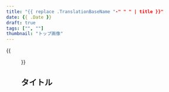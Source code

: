 ```yaml
---
title: "{{ replace .TranslationBaseName "-" " " | title }}"
date: {{ .Date }}
draft: true
tags: ["", ""]
thumbnail: "トップ画像"
---
```

{{<figure src="トップ画像">}}
## タイトル